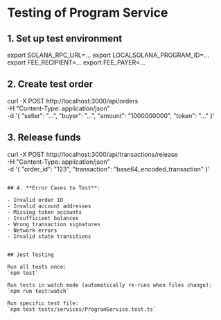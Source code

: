 # Testing of Program Service

## 1. Set up test environment
export SOLANA_RPC_URL=...
export LOCALSOLANA_PROGRAM_ID=...
export FEE_RECIPIENT=...
export FEE_PAYER=...

## 2. Create test order
curl -X POST http://localhost:3000/api/orders \
  -H "Content-Type: application/json" \
  -d '{
    "seller": "...",
    "buyer": "...",
    "amount": "1000000000",
    "token": "..."
  }'

## 3. Release funds
curl -X POST http://localhost:3000/api/transactions/release \
  -H "Content-Type: application/json" \
  -d '{
    "order_id": "123",
    "transaction": "base64_encoded_transaction"
  }'
```

## 4. **Error Cases to Test**:

- Invalid order ID
- Invalid account addresses
- Missing token accounts
- Insufficient balances
- Wrong transaction signatures
- Network errors
- Invalid state transitions


## Jest Testing

Run all tests once:
`npm test`

Run tests in watch mode (automatically re-runs when files change):
`npm run test:watch`

Run specific test file:
`npm test tests/services/ProgramService.test.ts`